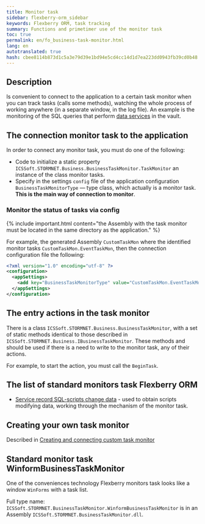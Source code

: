 ```yaml
---
title: Monitor task
sidebar: flexberry-orm_sidebar
keywords: Flexberry ORM, task tracking
summary: Functions and primetimer use of the monitor task
toc: true
permalink: en/fo_business-task-monitor.html
lang: en
autotranslated: true
hash: cbee8114b873d1c5a3e79d39e1bd94e5cd4cc14d1d7ea223dd0943fb39cd0b48
---
```


## Description

Is convenient to connect to the application to a certain task monitor when you can track tasks (calls some methods), watching the whole process of working anywhere (in a separate window, in the log file). An example is the monitoring of the SQL queries that perform [data services](fo_data-service.html) in the vault.

## The connection monitor task to the application

In order to connect any monitor task, you must do one of the following:

* Code to initialize a static property `ICSSoft.STORMNET.Business.BusinessTaskMonitor.TaskMonitor` an instance of the class monitor tasks.
* Specify in the settings `config` file of the application configuration `BusinessTaskMonitorType` — type class, which actually is a monitor task. **This is the main way of connection to monitor**.

### Monitor the status of tasks via config

{% include important.html content="the Assembly with the task monitor must be located in the same directory as the application." %}

For example, the generated Assembly `CustomTaskMon` where the identified monitor tasks `CustomTaskMon.EventTaskMon`, then the connection configuration file the following:

```xml
<?xml version="1.0" encoding="utf-8" ?>
<configuration>
  <appSettings>
    <add key="BusinessTaskMonitorType" value="CustomTaskMon.EventTaskMon, CustomTaskMon, Version=1.0.0.1, Culture=neutral, PublicKeyToken=null"/>
  </appSettings>
</configuration>
```

## The entry actions in the task monitor

There is a class `ICSSoft.STORMNET.Business.BusinessTaskMonitor`, with a set of static methods identical to those described in `ICSSoft.STORMNET.Business.IBusinessTaskMonitor`. These methods and should be used if there is a need to write to the monitor task, any of their actions.

For example, to start the action, you must call the `BeginTask`.

## The list of standard monitors task Flexberry ORM

* [Service record SQL-scripts change data](fo_changes-sql-bt-monitor.html) - used to obtain scripts modifying data, working through the mechanism of the monitor task.

## Creating your own task monitor

Described in [Creating and connecting custom task monitor](fo_creating-connection-bt-monitor.html)

## Standard monitor task WinformBusinessTaskMonitor

One of the conveniences technology Flexberry monitors task looks like a window `WinForms` with a task list.

Full type name: `ICSSoft.STORMNET.BusinessTaskMonitor.WinformBusinessTaskMonitor` is in an Assembly `ICSSoft.STORMNET.BusinessTaskMonitor.dll`.



